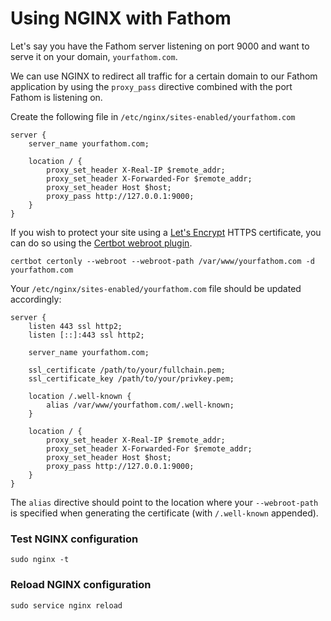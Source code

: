 # Using NGINX with Fathom

Let's say you have the Fathom server listening on port 9000 and want to serve it on your domain, `yourfathom.com`.

We can use NGINX to redirect all traffic for a certain domain to our Fathom application by using the `proxy_pass` directive combined with the port Fathom is listening on. 

Create the following file in `/etc/nginx/sites-enabled/yourfathom.com`

```
server {
	server_name yourfathom.com;

	location / {
		proxy_set_header X-Real-IP $remote_addr;
		proxy_set_header X-Forwarded-For $remote_addr;
		proxy_set_header Host $host;
		proxy_pass http://127.0.0.1:9000; 
	}
}
```

If you wish to protect your site using a [Let's Encrypt](https://letsencrypt.org/) HTTPS certificate, you can do so using the [Certbot webroot plugin](https://certbot.eff.org/docs/using.html#webroot). 

```
certbot certonly --webroot --webroot-path /var/www/yourfathom.com -d yourfathom.com
```

Your `/etc/nginx/sites-enabled/yourfathom.com` file should be updated accordingly:

```
server {
	listen 443 ssl http2;
	listen [::]:443 ssl http2;

	server_name yourfathom.com;

	ssl_certificate /path/to/your/fullchain.pem;
	ssl_certificate_key /path/to/your/privkey.pem;

	location /.well-known {
		alias /var/www/yourfathom.com/.well-known;
	}

	location / {
		proxy_set_header X-Real-IP $remote_addr;
		proxy_set_header X-Forwarded-For $remote_addr;
		proxy_set_header Host $host;
		proxy_pass http://127.0.0.1:9000; 
	}
}
```

The `alias` directive should point to the location where your `--webroot-path` is specified when generating the certificate (with `/.well-known` appended).

### Test NGINX configuration
```
sudo nginx -t
```

### Reload NGINX configuration

```
sudo service nginx reload
```
